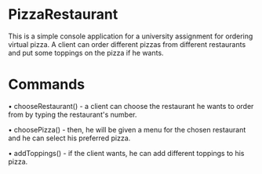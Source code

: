 # PizzaRestaurant
This is a simple console application for a university assignment for ordering virtual pizza. A client can order different pizzas from different restaurants and put some toppings on the pizza if he wants.

# Commands
•	chooseRestaurant() - a client can choose the restaurant he wants to order from by typing the restaurant's number.

•	choosePizza() - then, he will be given a menu for the chosen restaurant and he can select his preferred pizza.

•	addToppings() - if the client wants, he can add different toppings to his pizza.
